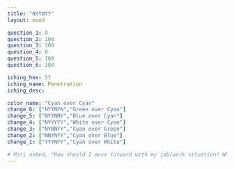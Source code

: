 ```yaml
---
title: "NYYNYY"
layout: mood

question_1: 0
question_2: 100
question_3: 100
question_4: 0
question_5: 100
question_6: 100

iching_hex: 57
iching_name: Penetration
iching_desc: 

color_name: "Cyan over Cyan"
change_6: ["NYYNYN","Green over Cyan"]
change_5: ["NYYNNY","Blue over Cyan"]
change_4: ["NYYYYY","White over Cyan"]
change_3: ["NYNNYY","Cyan over Green"]
change_2: ["NNYNYY","Cyan over Blue"]
change_1: ["YYYNYY","Cyan over White"]

# Miri asked, "How should I move forward with my job/work situation? What to apply myself to?"
---
```


